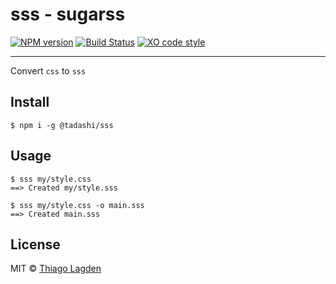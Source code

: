 # sss - sugarss

[![NPM version][npm-img]][npm]
[![Build Status][ci-img]][ci]
[![XO code style][xo-img]][xo]


[npm-img]:         https://img.shields.io/npm/v/@tadashi/sss.svg
[npm]:             https://www.npmjs.com/package/@tadashi/sss
[ci-img]:          https://travis-ci.org/lagden/sss.svg
[ci]:              https://travis-ci.org/lagden/sss
[xo-img]:          https://img.shields.io/badge/code_style-XO-5ed9c7.svg
[xo]:              https://github.com/sindresorhus/xo

-----

Convert `css` to `sss`

## Install

```
$ npm i -g @tadashi/sss
```


## Usage

```
$ sss my/style.css
==> Created my/style.sss

$ sss my/style.css -o main.sss
==> Created main.sss
```


## License

MIT © [Thiago Lagden](http://lagden.in)
